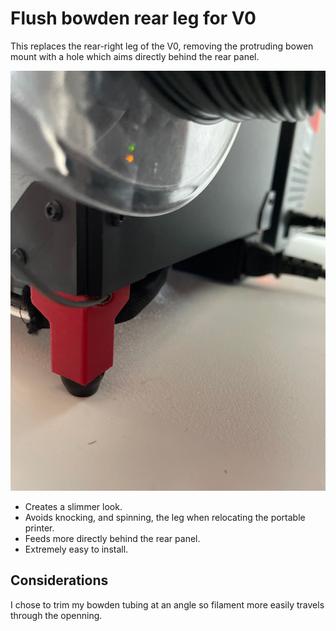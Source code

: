 Flush bowden rear leg for V0
============================

This replaces the rear-right leg of the V0, removing the protruding bowen mount with a hole which aims directly behind the rear panel.

![Mod being used on a V0](flush_bowden_leg.jpg)

* Creates a slimmer look.
* Avoids knocking, and spinning, the leg when relocating the portable printer.
* Feeds more directly behind the rear panel.
* Extremely easy to install.

Considerations
--------------

I chose to trim my bowden tubing at an angle so filament more easily travels through the openning.

